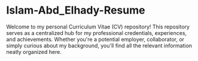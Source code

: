 # Islam-Abd_Elhady-Resume
Welcome to my personal Curriculum Vitae (CV) repository! This repository serves as a centralized hub for my professional credentials, experiences, and achievements. Whether you're a potential employer, collaborator, or simply curious about my background, you'll find all the relevant information neatly organized here.
